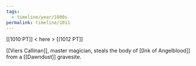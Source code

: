 ```yaml
---
tags:
  - timeline/year/1000s
permalink: timeline/1011
---
```

[[1010 PT]] < here > [[1012 PT]]

[[Viers Callinan]], master magician, steals the body of [[Ink of Angelblood]] from a [[Dawndust]] gravesite.